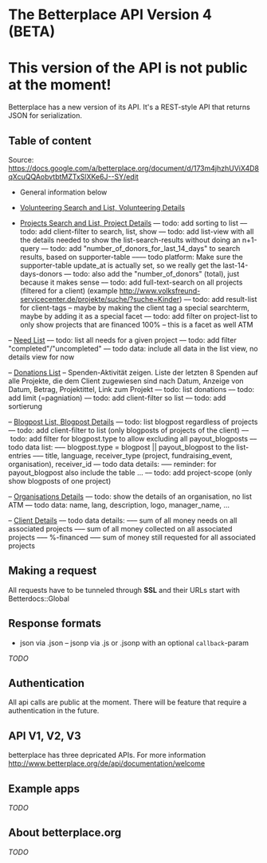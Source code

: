 The Betterplace API Version 4 (BETA)
============================================

This version of the API is not public at the moment!
============================================

Betterplace has a new version of its API. It's a REST-style API that returns
JSON for serialization.


Table of content
-----------------

Source: https://docs.google.com/a/betterplace.org/document/d/173m4jhzhUViX4D8qXcuQQAobvtbtMZTxSlXKe6J--SY/edit

- General information below

- [Volunteering Search and List, Volunteering Details](sections/volunteering.md)

- [Projects Search and List, Project Details](sections/projects.md)
–– todo: add sorting to list
–– todo: add client-filter to search, list, show
–– todo: add list-view with all the details needed to show the list-search-results without doing an n+1-query
–– todo: add "number_of_donors_for_last_14_days" to search results, based on supporter-table
–––– todo platform: Make sure the supporter-table update_at is actually set, so we really get the last-14-days-donors
–– todo: also add the "number_of_donors" (total), just because it makes sense
–– todo: add full-text-search on all projects (filtered for a client) (example http://www.volksfreund-servicecenter.de/projekte/suche/?suche=Kinder)
–– todo: add result-list for client-tags – maybe by making the client tag a special searchterm, maybe by adding it as a special facet
–– todo: add filter on project-list to only show projects that are financed 100% – this is a facet as well ATM

– [Need List](sections/needs.md)
–– todo: list all needs for a given project
–– todo: add filter "completed"/"uncompleted"
–– todo data: include all data in the list view, no details view for now

– [Donations List](sections/donations.md) – Spenden-Aktivität zeigen. Liste der letzten 8 Spenden auf alle Projekte, die dem Client zugewiesen sind nach Datum, Anzeige von Datum, Betrag, Projektittel, Link zum Projekt
–– todo: list donations
–– todo: add limit (=pagniation)
–– todo: add client-filter so list
–– todo: add sortierung

– [Blogpost List, Blogpost Details](sections/blogposts.md)
–– todo: list blogpost regardless of projects
–– todo: add client-filter to list (only blogposts of projects of the client)
–– todo: add filter for blogpost.type to allow excluding all payout_blogposts
–– todo data list:
––– blogpost.type = blogpost || payout_blogpost to the list-entries
––– title, language, receiver_type (project, fundraising_event, organisation), receiver_id
–– todo data details:
––– reminder: for payout_blogpost also include the table …
–– todo: add project-scope (only show blogposts of one project)

– [Organisations Details](sections/organisations.md)
–– todo: show the details of an organisation, no list ATM
–– todo data: name, lang, description, logo, manager_name, …

– [Client Details](sections/clients.md)
–– todo data details:
––– sum of all money needs on all associated projects
––– sum of all money collected on all associated projects
––– %-financed
––– sum of money still requested for all associated projects


Making a request
----------------

All requests have to be tunneled through **SSL** and their URLs start with
Betterdocs::Global


Response formats
--------------

- json via .json
– jsonp via .js or .jsonp with an optional `callback`-param

*TODO*


Authentication
--------------

All api calls are public at the moment.
There will be feature that require a authentication in the future.


API V1, V2, V3
--------------

betterplace has three depricated APIs. For more information http://www.betterplace.org/de/api/documentation/welcome


Example apps
--------------

*TODO*


About betterplace.org
--------------

*TODO*
